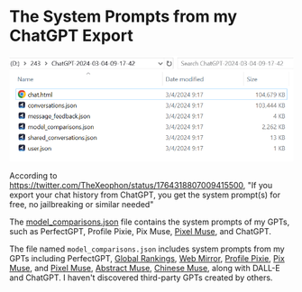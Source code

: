 # The System Prompts from my ChatGPT Export

![](./assets/240305-chatgpt-history.png)

According to https://twitter.com/TheXeophon/status/1764318807009415500, "If you export your chat history from ChatGPT, you get the system prompt(s) for free, no jailbreaking or similar needed"

The [model_comparisons.json](./assets/model_comparisons.json) file contains the system prompts of my GPTs, such as PerfectGPT, Profile Pixie, Pix Muse, [Pixel Muse](https://github.com/BlueBirdBack/100-Days-of-GPTs/blob/main/Day-26-Pixel-Muse.md), and ChatGPT.

The file named `model_comparisons.json` includes system prompts from my GPTs including PerfectGPT, [Global Rankings](https://github.com/BlueBirdBack/100-Days-of-GPTs/blob/main/Day-4-Global-Rankings.md), [Web Mirror](https://github.com/BlueBirdBack/100-Days-of-GPTs/blob/main/Day-34-Web-Mirror.md), [Profile Pixie](https://github.com/BlueBirdBack/100-Days-of-GPTs/blob/main/Day-8-Profile-Pixie.md), [Pix Muse](https://github.com/BlueBirdBack/100-Days-of-GPTs/blob/main/Day-13-Pix-Muse.md), and [Pixel Muse](https://github.com/BlueBirdBack/100-Days-of-GPTs/blob/main/Day-26-Pixel-Muse.md), [Abstract Muse](https://github.com/BlueBirdBack/100-Days-of-GPTs/blob/main/Day-39-Abstract-Muse.md), [Chinese Muse](https://github.com/BlueBirdBack/100-Days-of-GPTs/blob/main/Day-35-Chinese-Muse.md), along with DALL-E and ChatGPT. I haven't discovered third-party GPTs created by others.
